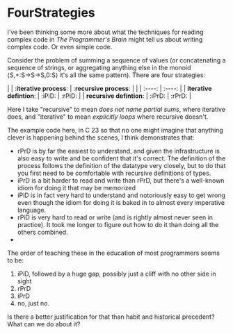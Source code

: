 # FourStrategies

I've been thinking some more about what the techniques for reading complex code in _The Programmer's Brain_ might tell us about writing complex code. Or even simple code.


Consider the problem of summing a sequence of values (or concatenating a sequence of strings, or aggregating anything else in the monoid ⟨S,+:S→S→S,0:S⟩ it's all the same pattern). There are four strategies:

	
|	                         | :**iterative process**:	| :**recursive process**: |
|                          |          :----:          |         :----:          |
| **iterative	defintion**: |          :iPiD:	        |         :rPiD:          |
| **recursive defintion**: |	        :iPrD:	        |         :rPrD:          |

Here I take "recursive" to mean _does not name partial sums_, where iterative does, and "iterative" to mean _explicitly loops_ where recursive doesn't. 

The example code here, in C 23 so that no one might imagine that anything clever is happening behind the scenes, I think demonstrates that:

* rPrD is by far the easiest to understand, and given the infrastructure is also easy to write and be confident that it's correct. The definition of the process follows the definition of the datatype very closely, but to do that you first need to be comfortable with recursive definitions of types.
* iPrD is a bit harder to read and write than rPrD, but there's a well-known idiom for doing it that may be memorized
* iPiD is in fact very hard to understand and notoriously easy to get wrong even though the idiom for doing it is baked in to almost every imperative language.
* rPiD is very hard to read or write (and is rightly almost never seen in practice). It took me longer to figure out how to do it than doing all the others combined.
*  
The order of teaching these in the education of most programmers seems to be:
1. iPiD, followed by a huge gap, possibly just a cliff with no other side in sight
2. rPrD
3. iPrD
4. no, just no.
   
Is there a better justification for that than habit and historical precedent? What can we do about it?
